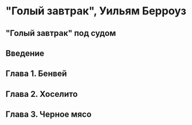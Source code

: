 # "Голый завтрак", Уильям Берроуз

## "Голый завтрак" под судом

## Введение

## Глава 1. Бенвей

## Глава 2. Хоселито

## Глава 3. Черное мясо
